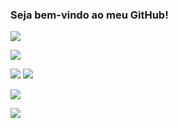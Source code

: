 ### Seja bem-vindo ao meu GitHub!

![](https://img.shields.io/badge/OS-Windows-blueviolet?style=for-the-badge&logo=windows)

![](https://img.shields.io/badge/Editor-Visual%20Studio%20/%20Code-blueviolet?style=for-the-badge&logo=visualstudio)

![](https://img.shields.io/badge/Code-C%23-blueviolet?style=for-the-badge&logo=csharp)
![](https://img.shields.io/badge/Code-.NET-blueviolet?style=for-the-badge&logo=dotnet)

![](https://img.shields.io/badge/Database-MySQL-blueviolet?style=for-the-badge&logo=mysql)

![](https://img.shields.io/badge/Tool-Git-blueviolet?style=for-the-badge&logo=git)
